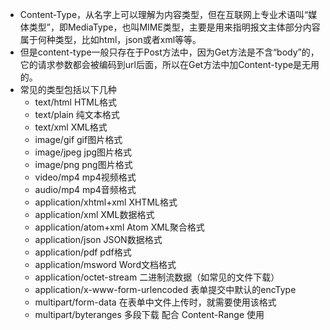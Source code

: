 * Content-Type，从名字上可以理解为内容类型，但在互联网上专业术语叫“媒体类型”，即MediaType，也叫MIME类型，主要是用来指明报文主体部分内容属于何种类型，比如html，json或者xml等等。
* 但是content-type一般只存在于Post方法中，因为Get方法是不含“body”的，它的请求参数都会被编码到url后面，所以在Get方法中加Content-type是无用的。
* 常见的类型包括以下几种
    - text/html HTML格式
    - text/plain 纯文本格式
    - text/xml XML格式
    - image/gif gif图片格式
    - image/jpeg jpg图片格式
    - image/png png图片格式
    - video/mp4 mp4视频格式
    - audio/mp4 mp4音频格式
    - application/xhtml+xml XHTML格式
    - application/xml XML数据格式
    - application/atom+xml Atom XML聚合格式
    - application/json JSON数据格式
    - application/pdf pdf格式
    - application/msword Word文档格式
    - application/octet-stream 二进制流数据（如常见的文件下载）
    - application/x-www-form-urlencoded 表单提交中默认的encType
    - multipart/form-data 在表单中文件上传时，就需要使用该格式
    - multipart/byteranges 多段下载 配合 Content-Range 使用
